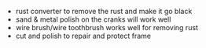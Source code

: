 - rust converter to remove the rust and make it go black
- sand & metal polish on the cranks will work well
- wire brush/wire toothbrush works well for removing rust
- cut and polish to repair and protect frame